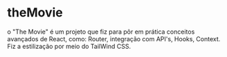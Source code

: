 # theMovie
o "The Movie" é um projeto que fiz para pôr em prática conceitos avançados de React, como: Router, integração com API's, Hooks, Context. Fiz a estilização por meio do TailWind CSS.
